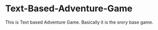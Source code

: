 # Text-Based-Adventure-Game
This is Text based Adventure Game. Basically it is the  srory base game.

